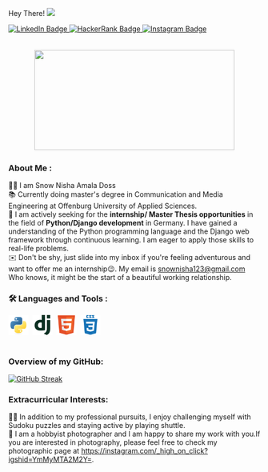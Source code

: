  Hey There!
  <img src="https://media.giphy.com/media/hvRJCLFzcasrR4ia7z/giphy.gif" width="30px"/>
  
  <div id="badges">
   <a href="https://www.linkedin.com/in/snow-nisha-amala-doss-5452a9117/">
    <img src="https://img.shields.io/badge/LinkedIn-blue?style=for-the-badge&logo=linkedin&logoColor=white" alt="LinkedIn Badge"/>
  </a>
 
  <a href="https://www.hackerrank.com/snownisha123">
    <img src="https://img.shields.io/badge/HackerRank-grey?style=for-the-badge&logo=HackerRank&logoColor=white" alt="HackerRank Badge"/>
  </a>
 
  <a href="https://instagram.com/_snow_nisha_?igshid=YmMyMTA2M2Y=">
    <img src="https://img.shields.io/badge/Instagram-pink?style=for-the-badge&logo=Instagram&logoColor=violet" alt="Instagram Badge"/>
  </a>
  <br>
 <img src="https://komarev.com/ghpvc/?username=snownisha&style=flat-square&color=blue" alt=""/>
</div>
<br>

<div align="center">
  <img src="https://media.giphy.com/media/BferOKonYOspm28AiB/giphy.gif" width="400" height="200"/>
</div>


### About Me :
:mage_woman: I am Snow Nisha Amala Doss<br>
:books: Currently doing master's degree in Communication and Media Engineering at Offenburg University of Applied Sciences.<br>
:dart: I am actively seeking for the **internship/ Master Thesis opportunities** in the field of **Python/Django development** in Germany. I have gained a understanding of the Python programming language and the Django web framework through continuous learning. I am eager to apply those skills to real-life problems.<br>
:envelope: Don't be shy, just slide into my inbox if you're feeling adventurous and want to offer me an internship:wink:. My email is snownisha123@gmail.com Who knows, it might be the start of a beautiful working relationship.

### :hammer_and_wrench: Languages and Tools :
<div>
 <img src="https://github.com/devicons/devicon/blob/master/icons/python/python-original.svg"  title="Python" alt="Python" width="40" height="40"/>&nbsp;
 <img src="https://github.com/devicons/devicon/blob/master/icons/django/django-plain.svg"  title="Django" alt="Django" width="40" height="40"/>&nbsp;
 <img src="https://github.com/devicons/devicon/blob/master/icons/html5/html5-original.svg" title="HTML5" alt="HTML" width="40" height="40"/>&nbsp; 
 <img src="https://github.com/devicons/devicon/blob/master/icons/css3/css3-plain-wordmark.svg"  title="CSS3" alt="CSS" width="40" height="40"/>&nbsp; 
</div>
<br>

### Overview of my GitHub:
[![GitHub Streak](http://github-readme-streak-stats.herokuapp.com?user=snownisha&theme=dark&background=000000)](https://git.io/streak-stats)

### Extracurricular Interests: 
💁‍♀️ In addition to my professional pursuits, I enjoy challenging myself with Sudoku puzzles and staying active by playing shuttle.<br>
:camera_flash: I am a hobbyist photographer and I am happy to share my work with you.If you are interested in photography, please feel free to check my photographic page at https://instagram.com/_high_on_click?igshid=YmMyMTA2M2Y=.
